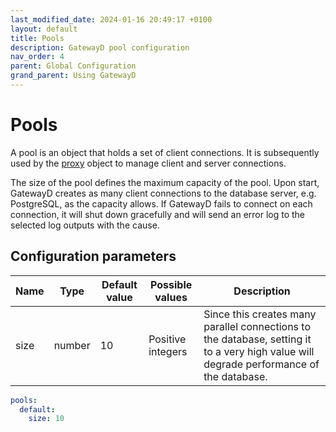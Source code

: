 ```yaml
---
last_modified_date: 2024-01-16 20:49:17 +0100
layout: default
title: Pools
description: GatewayD pool configuration
nav_order: 4
parent: Global Configuration
grand_parent: Using GatewayD
---
```


# Pools

A pool is an object that holds a set of client connections. It is subsequently used by the [proxy](/using-gatewayd/global-configuration/proxies) object to manage client and server connections.

The size of the pool defines the maximum capacity of the pool. Upon start, GatewayD creates as many client connections to the database server, e.g. PostgreSQL, as the capacity allows. If GatewayD fails to connect on each connection, it will shut down gracefully and will send an error log to the selected log outputs with the cause.

## Configuration parameters

| Name | Type   | Default value | Possible values   | Description                                                                                                                             |
| ---- | ------ | ------------- | ----------------- | --------------------------------------------------------------------------------------------------------------------------------------- |
| size | number | 10            | Positive integers | Since this creates many parallel connections to the database, setting it to a very high value will degrade performance of the database. |

```yaml
pools:
  default:
    size: 10
```
